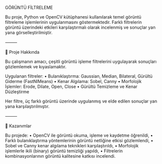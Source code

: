 GÖRÜNTÜ FİLTRELEME

Bu proje, Python ve OpenCV kütüphanesi kullanılarak temel görüntü filtreleme işlemlerinin uygulanmasını göstermektedir.
Farklı filtrelerin görüntü üzerindeki etkileri karşılaştırmalı olarak incelenmiş ve sonuçlar yan yana görselleştirilmiştir.

⸻

📌 Proje Hakkında

Bu çalışmanın amacı, çeşitli görüntü işleme filtrelerini uygulayarak sonuçları gözlemlemek ve kıyaslamaktır.

Uygulanan filtreler:
	•	Bulanıklaştırma: Gaussian, Median, Bilateral, Gürültü Giderme (FastNlMeans)
	•	Kenar Algılama: Sobel, Canny
	•	Morfolojik İşlemler: Erode, Dilate, Open, Close
	•	Gürültü Temizleme ve Kenar Düzleştirme

Her filtre, üç farklı görüntü üzerinde uygulanmış ve elde edilen sonuçlar yan yana karşılaştırılmıştır.

⸻

🧠 Kazanımlar

Bu projede:
	•	OpenCV ile görüntü okuma, işleme ve kaydetme öğrenildi,
	•	Farklı bulanıklaştırma yöntemlerinin görüntü netliğine etkisi gözlemlendi,
	•	Sobel ve Canny kenar algılama teknikleri karşılaştırıldı,
	•	Morfolojik işlemlerle ikili (binary) görüntü temizliği yapıldı,
	•	Filtrelerin kombinasyonlarının görüntü kalitesine katkısı incelendi.